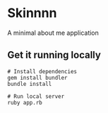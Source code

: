 # Skinnnn
A minimal about me application

## Get it running locally
	# Install dependencies
	gem install bundler
	bundle install
	
	# Run local server
	ruby app.rb
